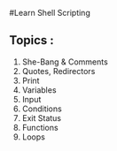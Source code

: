 #Learn Shell Scripting

Topics :
-----------------

1. She-Bang & Comments
2. Quotes, Redirectors
3. Print
4. Variables
5. Input
6. Conditions
7. Exit Status
8. Functions
9. Loops